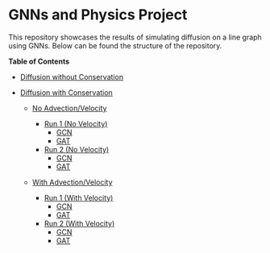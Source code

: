 # GNNs and Physics Project

This repository showcases the results of simulating diffusion on a line graph using GNNs.
Below can be found the structure of the repository.

**Table of Contents**  
- [Diffusion without Conservation](https://github.com/Doonse/Diffusion/tree/main/no_conservation)
  
- [Diffusion with Conservation](https://github.com/Doonse/Diffusion/tree/main/with_conservation)
  
  - [No Advection/Velocity](https://github.com/Doonse/Diffusion/tree/main/with_conservation/Stationary_Diffusion)
    - [Run 1 (No Velocity)](https://github.com/Doonse/Diffusion/tree/main/with_conservation/Stationary_Diffusion/Run1)
      - [GCN]([#gcn](https://github.com/Doonse/Diffusion/tree/main/with_conservation/Stationary_Diffusion/Run1))
      - [GAT]([#gat](https://github.com/Doonse/Diffusion/tree/main/with_conservation/Stationary_Diffusion/Run1))
    - [Run 2 (No Velocity)](https://github.com/Doonse/Diffusion/tree/main/with_conservation/Stationary_Diffusion/Run2)
      - [GCN]([#gcn-1](https://github.com/Doonse/Diffusion/tree/main/with_conservation/Stationary_Diffusion/Run2))
      - [GAT]([#gat-1](https://github.com/Doonse/Diffusion/tree/main/with_conservation/Stationary_Diffusion/Run2))

  - [With Advection/Velocity](https://github.com/Doonse/Diffusion/tree/main/with_conservation/Stationary_Diffusion)
    - [Run 1 (With Velocity)](https://github.com/Doonse/Diffusion/tree/main/with_conservation/Diffusion_with_Advection/Run1)
      - [GCN]([#gcn-2](https://github.com/Doonse/Diffusion/tree/main/with_conservation/Diffusion_with_Advection/Run1))
      - [GAT]([#gat-2](https://github.com/Doonse/Diffusion/tree/main/with_conservation/Diffusion_with_Advection/Run1))
    - [Run 2 (With Velocity)](https://github.com/Doonse/Diffusion/tree/main/with_conservation/Diffusion_with_Advection/Run2)
      - [GCN]([#gcn-3](https://github.com/Doonse/Diffusion/tree/main/with_conservation/Diffusion_with_Advection/Run2))
      - [GAT]([#gat-3](https://github.com/Doonse/Diffusion/tree/main/with_conservation/Diffusion_with_Advection/Run2))
